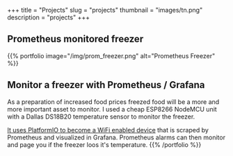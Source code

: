 +++
title = "Projects"
slug = "projects"
thumbnail = "images/tn.png"
description = "projects"
+++

## Prometheus monitored freezer

{{% portfolio image="/img/prom_freezer.png" alt="Prometheus Freezer" %}}

## Monitor a freezer with Prometheus / Grafana

As a preparation of increased food prices freezed food will be a more and more important asset to monitor.
I used a cheap ESP8266 NodeMCU unit with a Dallas DS18B20 temperature sensor to monitor the freezer.

[It uses PlatformIO to become a WiFi enabled device](https://github.com/silverfisk/esp8266_prometheus_exporter_for_ds18b20_temperature_sensors) that is scraped by Prometheus and visualized in Grafana. Prometheus alarms can then monitor and page you if the freezer loos it's temperature.
{{% /portfolio %}}